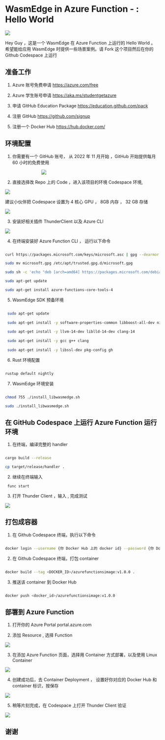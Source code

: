 # **WasmEdge in Azure Function - : Hello World**

<div style="text-align:left; width:100%">
<img src="./imgs/01/01.png">
</div>

Hey Guy ，这是一个 WasmEdge 在 Azure Function 上运行的 Hello World 。 希望能给应用 WasmEdge 时提供一些场景案例。请 Fork 这个项目然后在你的 Github Codespace 上运行

## **准备工作**

1. Azure 账号免费申请 https://azure.com/free 

2. Azure 学生账号申请 https://aka.ms/studentgetazure

3. 申请 GitHub Education Package https://education.github.com/pack 

4. 注册 GitHub https://github.com/signup 

5. 注册一个 Docker Hub https://hub.docker.com/ 

## **环境配置**

1. 你需要有一个 GitHub 账号， 从 2022 年 11 月开始 ，GitHub 开始提供每月 60 小时的免费使用


<div style="text-align:center; width:50%">
<img src="./imgs/01/02.png">
</div>

2. 直接选择改 Repo 上的 Code ，进入该项目的环境 Codespace 环境, 

<div style="text-align:left; width:100%">
<img src="./imgs/01/03.png">
</div>

建议小伙伴把 Codespace 设置为 4 核心 GPU ， 8GB 内存 ， 32 GB 存储


<div style="text-align:left; width:100%">
<img src="./imgs/01/11.png">
</div>




3. 安装好相关插件 ThunderClient 以及 Azure CLI 

<div style="text-align:left; width:100%">
<img src="./imgs/01/04.png">
</div>

4. 在终端安装好 Azure Function CLI ， 运行以下命令

```bash

curl https://packages.microsoft.com/keys/microsoft.asc | gpg --dearmor > microsoft.gpg

sudo mv microsoft.gpg /etc/apt/trusted.gpg.d/microsoft.gpg

sudo sh -c 'echo "deb [arch=amd64] https://packages.microsoft.com/debian/$(lsb_release -rs | cut -d'.' -f 1)/prod $(lsb_release -cs) main" > /etc/apt/sources.list.d/dotnetdev.list'

sudo apt-get update

sudo apt-get install azure-functions-core-tools-4

```

5. WasmEdge SDK 预备环境

```bash

 sudo apt-get update
 
 sudo apt-get install -y software-properties-common libboost-all-dev ninja-build
          
 sudo apt-get install -y llvm-14-dev liblld-14-dev clang-14
                  
 sudo apt-get install -y gcc g++ clang
        
 sudo apt-get install -y libssl-dev pkg-config gh

```

6. Rust 环境配置

```bash

rustup default nightly

```

7. WasmEdge 环境安装

```bash

chmod 755 ./install_libwasmedge.sh

sudo ./install_libwasmedge.sh

```


## **在 GitHub Codespace 上运行 Azure Function 运行环境**

1. 在终端，编译完整的 handler

```bash

cargo build --release 

cp target/release/handler . 

```

2. 继续在终端输入 

```
 func start

```

3. 打开 Thunder Client ，输入 , 完成测试


<div style="text-align:left; width:100%">
<img src="./imgs/01/05.png">
</div>


## **打包成容器**

1. 在 Github Codespace 终端，执行以下命令

```bash

docker login --username {你 Docker Hub 上的 docker id} --password {你 Docker Hub 上的密码}

```

2. 在 Github Codespace 终端，打包 container

```bash

docker build --tag <DOCKER_ID>/azurefunctionsimage:v1.0.0 .

```

3. 推送该 container 到 Docker Hub

```bash

docker push <docker_id>/azurefunctionsimage:v1.0.0

```


## **部署到 Azure Function**

1. 打开你的 Azure Portal portal.azure.com


2. 添加 Resource , 选择 Function


<div style="text-align:left; width:100%">
<img src="./imgs/01/07.png">
</div>

3. 在添加 Azure Function 页面，选择用 Container 方式部署，以及使用 Linux Container


<div style="text-align:left; width:100%">
<img src="./imgs/01/08.png">
</div>



4. 创建成功后，去 Container Deployment ， 设置好你对应的 Docker Hub 和 container 标识，按保存

<div style="text-align:left; width:100%">
<img src="./imgs/01/09.png">
</div>



5. 稍等片刻完成，在 Codespace 上打开 Thunder Client 验证

<div style="text-align:left; width:100%">
<img src="./imgs/01/10.png">
</div>


## **谢谢**























